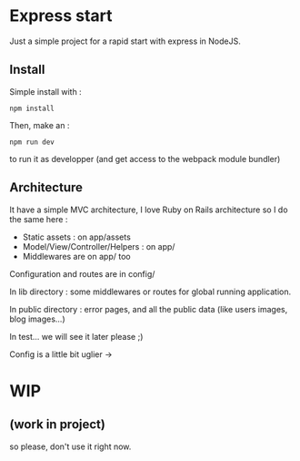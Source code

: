 # Express start

Just a simple project for a rapid start with express in NodeJS.

## Install

Simple install with :
```
npm install
```

Then, make an :
```
npm run dev
```
to run it as developper (and get access to the webpack module bundler)

## Architecture
It have a simple MVC architecture, I love Ruby on Rails architecture so I do the same here :
- Static assets : on app/assets
- Model/View/Controller/Helpers : on app/
- Middlewares are on app/ too

Configuration and routes are in config/

In lib directory : some middlewares or routes for global running application.

In public directory : error pages, and all the public data (like users images, blog images...)

In test... we will see it later please ;)

Config is a little bit uglier ->
# WIP
## (work in project)
so please, don't use it right now.
